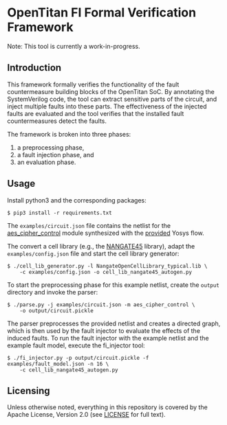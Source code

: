 # OpenTitan FI Formal Verification Framework
Note: This tool is currently a work-in-progress.
## Introduction
This framework formally verifies the functionality of the fault countermeasure
building blocks of the OpenTitan SoC. By annotating the SystemVerilog code, the 
tool can extract sensitive parts of the circuit, and inject multiple faults into 
these parts. The effectiveness of the injected faults are
evaluated and the tool verifies that the installed fault countermeasures detect 
the faults.

The framework is broken into three phases:

1. a preprocessing phase,
2. a fault injection phase, and
3. an evaluation phase.

## Usage
Install python3 and the corresponding packages:
```console
$ pip3 install -r requirements.txt
```

The `examples/circuit.json` file contains the netlist for the 
[aes_cipher_control](https://github.com/lowRISC/opentitan/blob/master/hw/ip/aes/rtl/aes_cipher_control.sv) 
module synthesized with the 
[provided](https://github.com/lowRISC/opentitan/tree/master/hw/ip/aes/pre_syn) 
Yosys flow.

The convert a cell library (e.g., the 
[NANGATE45](https://github.com/The-OpenROAD-Project/OpenROAD-flow-scripts/tree/master/flow/platforms/nangate45/lib) library), 
adapt the `examples/config.json` file and start the cell library generator:
```console
$ ./cell_lib_generator.py -l NangateOpenCellLibrary_typical.lib \
    -c examples/config.json -o cell_lib_nangate45_autogen.py
```
To start the preprocessing phase for this  example netlist, create 
the `output` directory and invoke the parser:
```console
$ ./parse.py -j examples/circuit.json -m aes_cipher_control \
    -o output/circuit.pickle
```
The parser preprocesses the provided netlist and creates a directed graph, which
is then used by the fault injector to evaluate the effects of the induced 
faults. To run the fault injector with the example netlist and the example fault
model, execute the fi_injector tool:
```console
$ ./fi_injector.py -p output/circuit.pickle -f examples/fault_model.json -n 16 \
    -c cell_lib_nangate45_autogen.py
```

## Licensing

Unless otherwise noted, everything in this repository is covered by the Apache
License, Version 2.0 (see [LICENSE](./LICENSE) for full text).